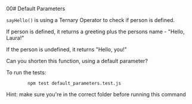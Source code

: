 00# Default Parameters

`sayHello()` is using a Ternary Operator to check if person is defined.

If person is defined, it returns a greeting plus the persons name - "Hello, Laura!"

If the person is undefined, it returns "Hello, you!"

Can you shorten this function, using a default parameter?

To run the tests:

            npm test default_parameters.test.js

Hint: make sure you're in the correct folder before running this command
